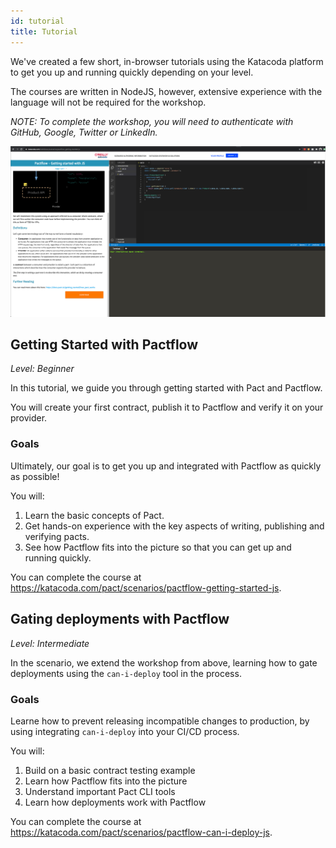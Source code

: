 ```yaml
---
id: tutorial
title: Tutorial
---
```


We've created a few short, in-browser tutorials using the Katacoda platform to get you up and running quickly depending on your level.

The courses are written in NodeJS, however, extensive experience with the language will not be required for the workshop.

_NOTE: To complete the workshop, you will need to authenticate with GitHub, Google, Twitter or LinkedIn._

![NodeJS Tutorial](assets/workshops/katacoda-screenshot.png)

## Getting Started with Pactflow

_Level: Beginner_

In this tutorial, we guide you through getting started with Pact and Pactflow.

You will create your first contract, publish it to Pactflow and verify it on your provider.

### Goals

Ultimately, our goal is to get you up and integrated with Pactflow as quickly as possible!

You will:

1. Learn the basic concepts of Pact.
1. Get hands-on experience with the key aspects of writing, publishing and verifying pacts.
1. See how Pactflow fits into the picture so that you can get up and running quickly.

You can complete the course at https://katacoda.com/pact/scenarios/pactflow-getting-started-js.


## Gating deployments with Pactflow

_Level: Intermediate_

In the scenario, we extend the workshop from above, learning how to gate deployments using the `can-i-deploy` tool in the process.

### Goals

Learne how to prevent releasing incompatible changes to production, by using integrating `can-i-deploy` into your CI/CD process.

You will:

1. Build on a basic contract testing example
1. Learn how Pactflow fits into the picture
1. Understand important Pact CLI tools
1. Learn how deployments work with Pactflow

You can complete the course at https://katacoda.com/pact/scenarios/pactflow-can-i-deploy-js.
